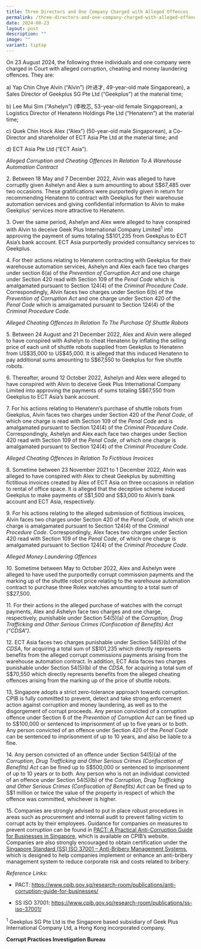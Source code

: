 ```yaml
---
title: Three Directors and One Company Charged with Alleged Offences
permalink: /three-directors-and-one-company-charged-with-alleged-offences/
date: 2024-08-23
layout: post
description: ""
image: ""
variant: tiptap
---
```

<p>On 23 August 2024, the following three individuals and one company were
charged in Court with alleged corruption, cheating and money laundering
offences. They are:</p>
<p>a) Yap Chin Chye Alvin (“Alvin”) (叶进才, 49-year-old male Singaporean),
a Sales Director of Geekplus SG Pte Ltd (“Geekplus”) at the material time;</p>
<p>b) Lee Mui Sim (“Ashelyn”) (李枚芯, 53-year-old female Singaporean), a Logistics
Director of Henatenn Holdings Pte Ltd (“Henatenn”) at the material time;</p>
<p>c) Quek Chin Hock Alex (“Alex”) (50-year-old male Singaporean), a Co-Director
and shareholder of ECT Asia Pte Ltd at the material time; and</p>
<p>d) ECT Asia Pte Ltd (“ECT Asia”).</p>
<p><em>Alleged Corruption and Cheating Offences In Relation To A Warehouse Automation Contract</em>
</p>
<p>2. Between 18 May and 7 December 2022, Alvin was alleged to have corruptly
given Ashelyn and Alex a sum amounting to about S$67,485 over two occasions.
These gratifications were purportedly given in return for recommending
Henatenn to contract with Geekplus for their warehouse automation services
and giving confidential information to Alvin to make Geekplus’ services
more attractive to Henatenn.</p>
<p>3. Over the same period, Ashelyn and Alex were alleged to have conspired
with Alvin to deceive Geek Plus International Company Limited<sup>1</sup> into
approving the payment of sums totaling S$101,235 from Geekplus to ECT Asia’s
bank account. ECT Asia purportedly provided consultancy services to Geekplus.</p>
<p>4. For their actions relating to Henatenn contracting with Geekplus for
their warehouse automation services, Ashelyn and Alex each face two charges
under section 6(a) of the <em>Prevention of Corruption Act</em> and one charge
under Section 420 read with Section 109 of the <em>Penal Code</em> which
is amalgamated pursuant to Section 124(4) of the <em>Criminal Procedure Code</em>.
Correspondingly, Alvin faces two charges under Section 6(b) of the <em>Prevention of Corruption Act</em> and
one charge under Section 420 of the <em>Penal Code</em> which is amalgamated
pursuant to Section 124(4) of the <em>Criminal Procedure Code</em>.</p>
<p><em>Alleged Cheating Offences In Relation To The Purchase Of Shuttle Robots</em>
</p>
<p>5. Between 24 August and 21 December 2022, Alex and Alvin were alleged
to have conspired with Ashelyn to cheat Henatenn by inflating the selling
price of each unit of shuttle robots supplied from Geekplus to Henatenn
from US$35,000 to US$45,000. It is alleged that this induced Henatenn to
pay additional sums amounting to S$67,550 to Geekplus for five shuttle
robots.</p>
<p>6. Thereafter, around 12 October 2022, Ashelyn and Alex were alleged to
have conspired with Alvin to deceive Geek Plus International Company Limited
into approving the payments of sums totaling S$67,550 from Geekplus to
ECT Asia’s bank account.</p>
<p>7. For his actions relating to Henatenn’s purchase of shuttle robots from
Geekplus, Alvin faces two charges under Section 420 of the <em>Penal Code</em>,
of which one charge is read with Section 109 of the <em>Penal Code</em> and
is amalgamated pursuant to Section 124(4) of the <em>Criminal Procedure Code</em>.
Correspondingly, Ashelyn and Alex each face two charges under Section 420
read with Section 109 of the <em>Penal Code</em>, of which one charge is
amalgamated pursuant to Section 124(4) of the <em>Criminal Procedure Code</em>.</p>
<p><em>Alleged Cheating Offences In Relation To Fictitious Invoices</em>
</p>
<p>8. Sometime between 23 November 2021 to 1 December 2022, Alvin was alleged
to have conspired with Alex to cheat Geekplus by submitting fictitious
invoices created by Alex of ECT Asia on three occasions in relation to
rental of office space. It is alleged that the deceptive scheme induced
Geekplus to make payments of S$1,500 and S$3,000 to Alvin’s bank account
and ECT Asia, respectively.</p>
<p>9. For his actions relating to the alleged submission of fictitious invoices,
Alvin faces two charges under Section 420 of the <em>Penal Code,</em> of
which one charge is amalgamated pursuant to Section 124(4) of the <em>Criminal Procedure Code</em>.
Correspondingly, Alex faces two charges under Section 420 read with Section
109 of the <em>Penal Code</em>, of which one charge is amalgamated pursuant
to Section 124(4) of the <em>Criminal Procedure Code</em>.</p>
<p><em>Alleged Money Laundering Offences</em>
</p>
<p>10. Sometime between May to October 2022, Alex and Ashelyn were alleged
to have used the purportedly corrupt commission payments and the marking
up of the shuttle robot price relating to the warehouse automation contract
to purchase three Rolex watches amounting to a total sum of S$27,500.</p>
<p>11. For their actions in the alleged purchase of watches with the corrupt
payments, Alex and Ashelyn face two charges and one charge, respectively,
punishable under Section 54(5)(a) of the <em>Corruption, Drug Trafficking and Other Serious Crimes (Confiscation of Benefits) Act (“CDSA”)</em>.</p>
<p>12. ECT Asia faces two charges punishable under Section 54(5)(b) of the <em>CDSA</em>,
for acquiring a total sum of S$101,235 which directly represents benefits
from the alleged corrupt commissions payments arising from the warehouse
automation contract. In addition, ECT Asia faces two charges punishable
under Section 54(5)(b) of the <em>CDSA</em>, for acquiring a total sum of
S$70,550 which directly represents benefits from the alleged cheating offences
arising from the marking up of the price of shuttle robots.</p>
<p>13, Singapore adopts a strict zero-tolerance approach towards corruption.
CPIB is fully committed to prevent, detect and take strong enforcement
action against corruption and money laundering, as well as to the disgorgement
of corrupt proceeds. Any person convicted of a corruption offence under
Section 6 of the <em>Prevention of Corruption Act</em> can be fined up to
S$100,000 or sentenced to imprisonment of up to five years or to both.
Any person convicted of an offence under Section 420 of the <em>Penal Code</em> can
be sentenced to imprisonment of up to 10 years, and also be liable to a
fine.</p>
<p>14. Any person convicted of an offence under Section 54(5)(a) of the <em>Corruption, Drug Trafficking and Other Serious Crimes (Confiscation of Benefits) Act </em>can
be fined up to S$500,000 or sentenced to imprisonment of up to 10 years
or to both. Any person who is not an individual convicted of an offence
under Section 54(5)(b) of the <em>Corruption, Drug Trafficking and Other Serious Crimes (Confiscation of Benefits) Act</em> can
be fined up to S$1 million or twice the value of the property in respect
of which the offence was committed, whichever is higher.</p>
<p>15. Companies are strongly advised to put in place robust procedures in
areas such as procurement and internal audit to prevent falling victim
to corrupt acts by their employees. Guidance for companies on measures
to prevent corruption can be found in <a href="/research-room/publications/anti-corruption-guide-for-businesses/" rel="noopener noreferrer nofollow" target="_blank">PACT: A Practical Anti-Corruption Guide for Businesses in Singapore</a>,
which is available on CPIB’s website. Companies are also strongly encouraged
to obtain certification under the <a href="/research-room/publications/ss-iso-37001/" rel="noopener noreferrer nofollow" target="_blank">Singapore Standard (SS) ISO 37001 – Anti-Bribery Management Systems</a>,
which is designed to help companies implement or enhance an anti-bribery
management system to reduce corporate risk and costs related to bribery.</p>
<p><em>Reference Links:</em>
</p>
<ul data-tight="true" class="tight">
<li>
<p>PACT: <a href="/research-room/publications/anti-corruption-guide-for-businesses/" rel="noopener noreferrer nofollow" target="_blank">https://www.cpib.gov.sg/research-room/publications/anti-corruption-guide-for-businesses/</a>
</p>
</li>
<li>
<p>SS ISO 37001: <a href="https://www.cpib.gov.sg/research-room/publications/ss-iso-37001/" rel="noopener noreferrer nofollow" target="_blank">https://www.cpib.gov.sg/research-room/publications/ss-iso-37001/</a>
</p>
</li>
</ul>
<p><sup>1</sup> Geekplus SG Pte Ltd is the Singapore based subsidiary of Geek
Plus International Company Ltd, a Hong Kong incorporated company.</p>
<p><strong>Corrupt Practices Investigation Bureau</strong>
</p>